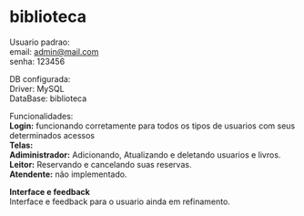 # biblioteca

Usuario padrao:<br>
  email: admin@mail.com<br>
  senha: 123456<p>

DB configurada:<br>
  Driver: MySQL<br>
  DataBase: biblioteca
  
Funcionalidades:<br>
  <strong>Login:</strong> funcionando corretamente para todos os tipos de usuarios com seus determinados acessos<br>
  <strong>Telas:</strong><br>
  <strong>Adiministrador:</strong> Adicionando, Atualizando e deletando usuarios e livros.<br>
  <strong>Leitor:</strong> Reservando e cancelando suas reservas.<br>
  <strong>Atendente:</strong> não implementado.
  
<strong>Interface e feedback</strong><br>
  Interface e feedback para o usuario ainda em refinamento.
